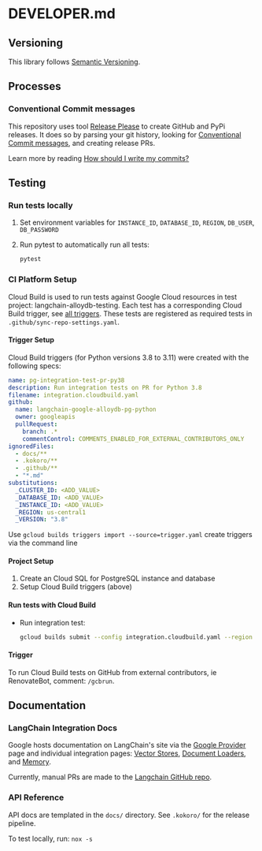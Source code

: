 # DEVELOPER.md

## Versioning

This library follows [Semantic Versioning](http://semver.org/).

## Processes

### Conventional Commit messages

This repository uses tool [Release Please](https://github.com/googleapis/release-please) to create GitHub and PyPi releases. It does so by parsing your
git history, looking for [Conventional Commit messages](https://www.conventionalcommits.org/),
and creating release PRs.

Learn more by reading [How should I write my commits?](https://github.com/googleapis/release-please?tab=readme-ov-file#how-should-i-write-my-commits)

## Testing

### Run tests locally

1. Set environment variables for `INSTANCE_ID`, `DATABASE_ID`, `REGION`, `DB_USER`, `DB_PASSWORD`

1. Run pytest to automatically run all tests:

    ```bash
    pytest
    ```

### CI Platform Setup

Cloud Build is used to run tests against Google Cloud resources in test project: langchain-alloydb-testing.
Each test has a corresponding Cloud Build trigger, see [all triggers][triggers].
These tests are registered as required tests in `.github/sync-repo-settings.yaml`.

#### Trigger Setup

Cloud Build triggers (for Python versions 3.8 to 3.11) were created with the following specs:

```YAML
name: pg-integration-test-pr-py38
description: Run integration tests on PR for Python 3.8
filename: integration.cloudbuild.yaml
github:
  name: langchain-google-alloydb-pg-python
  owner: googleapis
  pullRequest:
    branch: .*
    commentControl: COMMENTS_ENABLED_FOR_EXTERNAL_CONTRIBUTORS_ONLY
ignoredFiles:
  - docs/**
  - .kokoro/**
  - .github/**
  - "*.md"
substitutions:
  _CLUSTER_ID: <ADD_VALUE>
  _DATABASE_ID: <ADD_VALUE>
  _INSTANCE_ID: <ADD_VALUE>
  _REGION: us-central1
  _VERSION: "3.8"
```

Use `gcloud builds triggers import --source=trigger.yaml` create triggers via the command line

#### Project Setup

1. Create an Cloud SQL for PostgreSQL instance and database
1. Setup Cloud Build triggers (above)

#### Run tests with Cloud Build

* Run integration test:

    ```bash
    gcloud builds submit --config integration.cloudbuild.yaml --region us-central1 --substitutions=_INSTANCE_ID=$INSTANCE_ID,_DATABASE_ID=$DATABASE_ID,_REGION=$REGION
    ```

#### Trigger

To run Cloud Build tests on GitHub from external contributors, ie RenovateBot, comment: `/gcbrun`.

## Documentation

### LangChain Integration Docs

Google hosts documentation on LangChain's site via the [Google Provider][provider] page and individual integration pages:
[Vector Stores][vs], [Document Loaders][loaders], and [Memory][memory].

Currently, manual PRs are made to the [Langchain GitHub repo](https://github.com/langchain-ai/langchain).

### API Reference

API docs are templated in the `docs/` directory. See `.kokoro/` for the release pipeline.

To test locally, run: `nox -s`


[provider]: https://python.langchain.com/docs/integrations/platforms/google
[vs]: https://python.langchain.com/docs/integrations/vectorstores
[memory]: https://python.langchain.com/docs/integrations/memory
[loaders]: https://python.langchain.com/docs/integrations/document_loaders
[triggers]: https://console.cloud.google.com/cloud-build/triggers?e=13802955&project=langchain-cloud-sql-testing
[vectorstore]: https://github.com/googleapis/langchain-google-cloud-sql-pg-python/tree/main/samples/vector_store.ipynb
[loader]: https://github.com/googleapis/langchain-google-cloud-sql-pg-python/tree/main/samples/document_loader.ipynb
[history]: https://github.com/googleapis/langchain-google-cloud-sql-pg-python/tree/main/samples/chat_message_history.ipynb